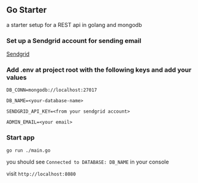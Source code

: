## Go Starter
a starter setup for a REST api in golang and mongodb

### Set up a Sendgrid account for sending email 
[Sendgrid](https://sendgrid.com/)

### Add .env at project root with the following keys and add your values
```
DB_CONN=mongodb://localhost:27017

DB_NAME=<your-database-name>

SENDGRID_API_KEY=<from your sendgrid account>

ADMIN_EMAIL=<your email>
```

### Start app
```go run ./main.go```

you should see ```Connected to DATABASE: DB_NAME``` in your console

visit ```http://localhost:8080```